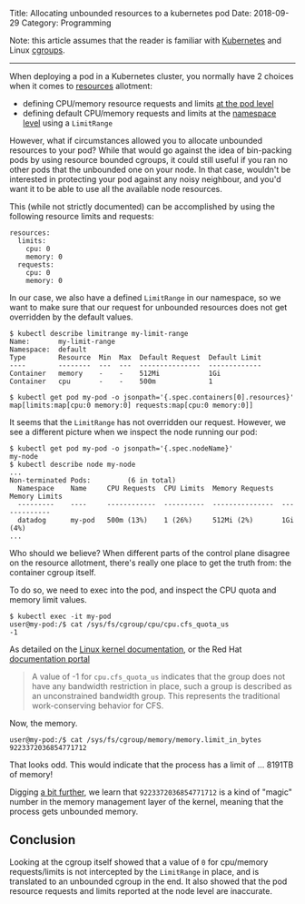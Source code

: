 Title: Allocating unbounded resources to a kubernetes pod
Date: 2018-09-29
Category: Programming

Note: this article assumes that the reader is familiar with [Kubernetes](https://kubernetes.io) and Linux [cgroups](https://access.redhat.com/documentation/en-us/red_hat_enterprise_linux/6/html/resource_management_guide/ch01).

---

When deploying a pod in a Kubernetes cluster, you normally have 2 choices when it comes to [resources](https://kubernetes.io/docs/concepts/configuration/manage-compute-resources-container/#resource-requests-and-limits-of-pod-and-container) allotment:

- defining CPU/memory resource requests and limits [at the pod level](https://kubernetes.io/docs/concepts/configuration/manage-compute-resources-container/#resource-requests-and-limits-of-pod-and-container)
- defining default CPU/memory requests and limits at the [namespace level](https://kubernetes.io/docs/tasks/administer-cluster/manage-resources/memory-default-namespace/) using a `LimitRange`

However, what if circumstances allowed you to allocate unbounded resources to your pod? While that would go against the idea of bin-packing pods by using resource bounded cgroups, it could still useful if you ran no other pods that the unbounded one on your node. In that case, wouldn't be interested in protecting your pod against any noisy neighbour, and you'd want it to be able to use all the available node resources.

This (while not strictly documented) can be accomplished by using the following resource limits and requests:

```
resources:
  limits:
    cpu: 0
    memory: 0
  requests:
    cpu: 0
    memory: 0
```

In our case, we also have a defined `LimitRange` in our namespace, so we want to make sure that our request for unbounded resources does not get overridden by the default values.

```
$ kubectl describe limitrange my-limit-range
Name:       my-limit-range
Namespace:  default
Type        Resource  Min  Max  Default Request  Default Limit
----        --------  ---  ---  ---------------  -------------
Container   memory    -    -    512Mi            1Gi
Container   cpu       -    -    500m             1

$ kubectl get pod my-pod -o jsonpath='{.spec.containers[0].resources}'
map[limits:map[cpu:0 memory:0] requests:map[cpu:0 memory:0]]
```

It seems that the `LimitRange` has not overridden our request. However, we see a different picture when we inspect the node running our pod:

```
$ kubectl get pod my-pod -o jsonpath='{.spec.nodeName}'
my-node
$ kubectl describe node my-node
...
Non-terminated Pods:         (6 in total)
  Namespace    Name     CPU Requests  CPU Limits  Memory Requests  Memory Limits
  ---------    ----     ------------  ----------  ---------------  -------------
  datadog      my-pod   500m (13%)    1 (26%)     512Mi (2%)       1Gi (4%)
...
```

Who should we believe? When different parts of the control plane disagree on the resource allotment, there's really one place to get the truth from: the container cgroup itself.

To do so, we need to exec into the pod, and inspect the CPU quota and memory limit values.

```
$ kubectl exec -it my-pod
user@my-pod:/$ cat /sys/fs/cgroup/cpu/cpu.cfs_quota_us
-1
```

As detailed on the [Linux kernel documentation](https://www.kernel.org/doc/Documentation/scheduler/sched-bwc.txt), or the Red Hat [documentation portal](https://access.redhat.com/documentation/en-us/red_hat_enterprise_linux/6/html/resource_management_guide/sec-cpu)

> A value of -1 for `cpu.cfs_quota_us` indicates that the group does not have any
bandwidth restriction in place, such a group is described as an unconstrained
bandwidth group.  This represents the traditional work-conserving behavior for
CFS.

Now, the memory.

```
user@my-pod:/$ cat /sys/fs/cgroup/memory/memory.limit_in_bytes
9223372036854771712
```

That looks odd. This would indicate that the process has a limit of ... 8191TB of memory!

Digging [a bit further](https://unix.stackexchange.com/questions/420906/what-is-the-value-for-the-cgroups-limit-in-bytes-if-the-memory-is-not-restricte), we learn that `9223372036854771712` is a kind of "magic" number in the memory management layer of the kernel, meaning that the process gets unbounded memory.

## Conclusion
Looking at the cgroup itself showed that a value of `0` for cpu/memory requests/limits is not intercepted by the `LimitRange` in place, and is translated to an unbounded cgroup in the end. It also showed that the pod resource requests and limits reported at the node level are inaccurate.